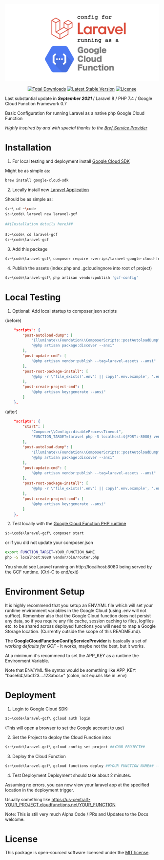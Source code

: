 ![Laravel Google Cloud Function Config](laravel-gcf-banner.png)
<p align="center">
<a href="https://packagist.org/packages/rverrips/laravel-google-cloud-function-config"><img src="https://img.shields.io/packagist/dt/rverrips/laravel-google-cloud-function-config" alt="Total Downloads"></a>
<a href="https://packagist.org/packages/rverrips/laravel-google-cloud-function-config"><img src="https://img.shields.io/packagist/v/rverrips/laravel-google-cloud-function-config" alt="Latest Stable Version"></a>
<a href="https://packagist.org/packages/rverrips/laravel-google-cloud-function-config"><img src="https://img.shields.io/packagist/l/rverrips/laravel-google-cloud-function-config" alt="License"></a>
</p>

Last substantial update in ***September 2021*** / Laravel 8 / PHP 7.4 / Google Cloud Function Framework 0.7

Basic Configuration for running Laravel as a native php Google Cloud Function

*Highly inspired by and with special thanks to the [Bref Service Provider](https://github.com/brefphp/laravel-bridge/blob/master/src/BrefServiceProvider.php)*

# Installation
1. For local testing and deployment install [Google Cloud SDK](https://cloud.google.com/sdk/docs/install)

Might be as simple as:
```bash
brew install google-cloud-sdk
```

2. Locally install new [Laravel Application](https://laravel.com/docs/8.x/installation#the-laravel-installer)

Should be as simple as:
```bash
$:~\ cd ~\code
$:~\code\ laravel new laravel-gcf

##(Installation details here)##

$:~\code\ cd laravel-gcf
$:~\code\laravel-gcf
```

3. Add this package
```bash
$:~\code\laravel-gcf\ composer require rverrips/laravel-google-cloud-function-config
```

4. Publish the assets (index.php and .gcloudingnore into root of project)
```bash
$:~\code\laravel-gcf\ php artisan vendor:publish 'gcf-config'
```

# Local Testing
1. Optional: Add local startup to composer.json scripts

(before)
````json
    "scripts": {
        "post-autoload-dump": [
            "Illuminate\\Foundation\\ComposerScripts::postAutoloadDump",
            "@php artisan package:discover --ansi"
        ],
        "post-update-cmd": [
            "@php artisan vendor:publish --tag=laravel-assets --ansi"
        ],
        "post-root-package-install": [
            "@php -r \"file_exists('.env') || copy('.env.example', '.env');\""
        ],
        "post-create-project-cmd": [
            "@php artisan key:generate --ansi"
        ]
    },
````

(after)

```json
    "scripts": {
        "start": [
            "Composer\\Config::disableProcessTimeout",
            "FUNCTION_TARGET=laravel php -S localhost:${PORT:-8080} vendor/bin/router.php"
        ],
        "post-autoload-dump": [
            "Illuminate\\Foundation\\ComposerScripts::postAutoloadDump",
            "@php artisan package:discover --ansi"
        ],
        "post-update-cmd": [
            "@php artisan vendor:publish --tag=laravel-assets --ansi"
        ],
        "post-root-package-install": [
            "@php -r \"file_exists('.env') || copy('.env.example', '.env');\""
        ],
        "post-create-project-cmd": [
            "@php artisan key:generate --ansi"
        ]
    },
```

2. Test locally with the [Google Cloud Function PHP runtime](https://cloud.google.com/functions/docs/running/function-frameworks#functions-local-ff-configure-php)
```bash
$:~\code\laravel-gcf\ composer start
```
or if you did not update your composer.json
```bash
export FUNCTION_TARGET=YOUR_FUNCTION_NAME
php -S localhost:8080 vendor/bin/router.php
```
You should see Laravel running on http://localhost:8080 being served by the GCF runtime.  (Ctrl-C to end/exit)

# Environment Setup

It is highly recommend that you setup an ENV.YML file which will set your runtime environment variables in the Google Cloud (using .env will not suffice).  Remember also that the Google Cloud function does not persist any data, so if you require any file cache, session caching to files, logfiles etc. to be shared across deployed functions you will need to map a Google Storage location. (Currently outside the scope of this README.md).

The **GoogleCloudFunctionConfigServiceProvider** is basically a set of *working defaults for GCF* - It works, maybe not the best, but it works.

At a minimum it's recommend to set the APP_KEY as a runtime the Environment Variable.

Note that ENV.YML file syntax would be something like APP_KEY: "base64:/abc123....123abcs="  (colon, not equals like in .env)

# Deployment
1. Login to Google Cloud SDK:
```bash
$:~\code\laravel-gcf\ gcloud auth login
```
(This will open a browser to set the Google account to use)

2. Set the Project to deploy the Cloud Function into:
```bash
$:~\code\laravel-gcf\ gcloud config set project ##YOUR PROJECT##
```

3. Deploy the Cloud Function
```bash
$:~\code\laravel-gcf\ gcloud functions deploy ##YOUR FUNCTION NAME## --runtime php74 --allow-unauthenticated --trigger-http --env-vars-file env.yml --entry-point=laravel
```

4. Test Deployment
Deployment should take about 2 minutes.

Assuming no errors, you can now view your laravel app at the specified location in the deployment trigger.

Usually something like https://us-central1-YOUR_PROJECT.cloudfunctions.net/YOUR_FUNCTION

Note: This is still very much Alpha Code / PRs and Updates to the Docs welcome.

# License
This package is open-sourced software licensed under the [MIT license](https://opensource.org/licenses/MIT).
